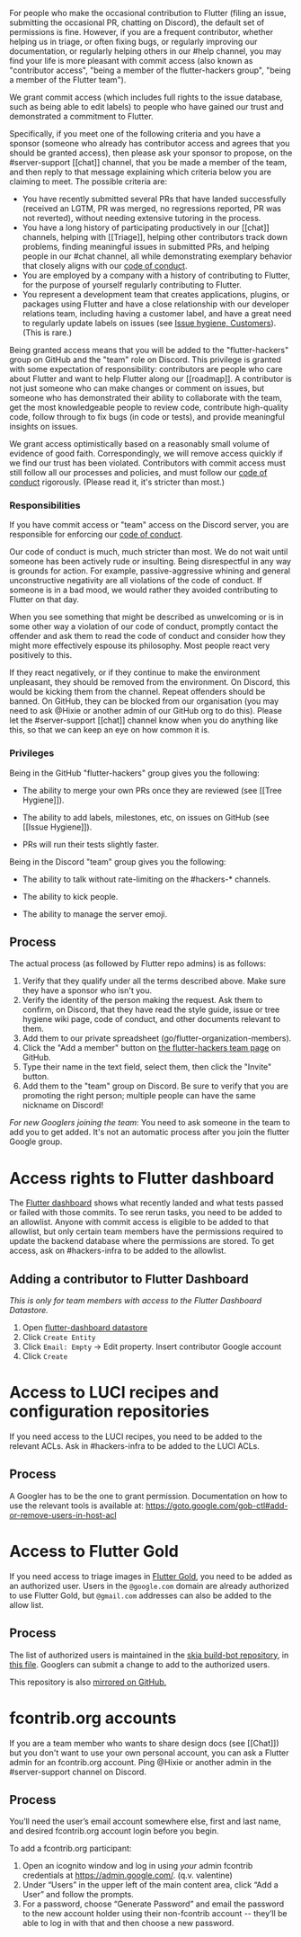For people who make the occasional contribution to Flutter (filing an issue, submitting the occasional PR, chatting on Discord), the default set of permissions is fine. However, if you are a frequent contributor, whether helping us in triage, or often fixing bugs, or regularly improving our documentation, or regularly helping others in our #help channel, you may find your life is more pleasant with commit access (also known as "contributor access", "being a member of the flutter-hackers group", "being a member of the Flutter team").

We grant commit access (which includes full rights to the issue database, such as being able to edit labels) to people who have gained our trust and demonstrated a commitment to Flutter.

Specifically, if you meet one of the following criteria and you have a sponsor (someone who already has contributor access and agrees that you should be granted access), then please ask your sponsor to propose, on the #server-support [[chat]] channel, that you be made a member of the team, and then reply to that message explaining which criteria below you are claiming to meet. The possible criteria are:

* You have recently submitted several PRs that have landed successfully (received an LGTM, PR was merged, no regressions reported, PR was not reverted), without needing extensive tutoring in the process.
* You have a long history of participating productively in our [[chat]] channels, helping with [[Triage]], helping other contributors track down problems, finding meaningful issues in submitted PRs, and helping people in our #chat channel, all while demonstrating exemplary behavior that closely aligns with our [code of conduct](https://github.com/flutter/flutter/blob/master/CODE_OF_CONDUCT.md).
* You are employed by a company with a history of contributing to Flutter, for the purpose of yourself regularly contributing to Flutter.
* You represent a development team that creates applications, plugins, or packages using Flutter and have a close relationship with our developer relations team, including having a customer label, and have a great need to regularly update labels on issues (see [Issue hygiene, Customers](https://github.com/flutter/flutter/wiki/Issue-hygiene#customers)). (This is rare.)

Being granted access means that you will be added to the "flutter-hackers" group on GitHub and the "team" role on Discord. This privilege is granted with some expectation of responsibility: contributors are people who care about Flutter and want to help Flutter along our [[roadmap]]. A contributor is not just someone who can make changes or comment on issues, but someone who has demonstrated their ability to collaborate with the team, get the most knowledgeable people to review code, contribute high-quality code, follow through to fix bugs (in code or tests), and provide meaningful insights on issues.

We grant access optimistically based on a reasonably small volume of evidence of good faith. Correspondingly, we will remove access quickly if we find our trust has been violated. Contributors with commit access must still follow all our processes and policies, and must follow our [code of conduct](https://github.com/flutter/flutter/blob/master/CODE_OF_CONDUCT.md) rigorously. (Please read it, it's stricter than most.)


### Responsibilities

If you have commit access or "team" access on the Discord server, you are responsible for enforcing our [code of conduct](https://github.com/flutter/flutter/blob/master/CODE_OF_CONDUCT.md).

Our code of conduct is much, much stricter than most. We do not wait until someone has been actively rude or insulting. Being disrespectful in any way is grounds for action. For example, passive-aggressive whining and general unconstructive negativity are all violations of the code of conduct. If someone is in a bad mood, we would rather they avoided contributing to Flutter on that day.

When you see something that might be described as unwelcoming or is in some other way a violation of our code of conduct, promptly contact the offender and ask them to read the code of conduct and consider how they might more effectively espouse its philosophy. Most people react very positively to this.

If they react negatively, or if they continue to make the environment unpleasant, they should be removed from the environment. On Discord, this would be kicking them from the channel. Repeat offenders should be banned. On GitHub, they can be blocked from our organisation (you may need to ask @Hixie or another admin of our GitHub org to do this). Please let the #server-support [[chat]] channel know when you do anything like this, so that we can keep an eye on how common it is.


### Privileges

Being in the GitHub "flutter-hackers" group gives you the following:

* The ability to merge your own PRs once they are reviewed (see [[Tree Hygiene]]).

* The ability to add labels, milestones, etc, on issues on GitHub (see [[Issue Hygiene]]).

* PRs will run their tests slightly faster.

Being in the Discord "team" group gives you the following:

* The ability to talk without rate-limiting on the #hackers-* channels.

* The ability to kick people.

* The ability to manage the server emoji.


## Process

The actual process (as followed by Flutter repo admins) is as follows:

1. Verify that they qualify under all the terms described above. Make sure they have a sponsor who isn't you.
1. Verify the identity of the person making the request. Ask them to confirm, on Discord, that they have read the style guide, issue or tree hygiene wiki page, code of conduct, and other documents relevant to them.
1. Add them to our private spreadsheet (go/flutter-organization-members).
1. Click the "Add a member" button on [the flutter-hackers team page](https://github.com/orgs/flutter/teams/flutter-hackers/members) on GitHub.
1. Type their name in the text field, select them, then click the "Invite" button.
1. Add them to the "team" group on Discord. Be sure to verify that you are promoting the right person; multiple people can have the same nickname on Discord!

*For new Googlers joining the team*: You need to ask someone in the team to add you to get added. It's not an automatic process after you join the flutter Google group.


# Access rights to Flutter dashboard

The [Flutter dashboard](https://flutter-dashboard.appspot.com/) shows what recently landed and what tests passed or failed with those commits. To see rerun tasks, you need to be added to an allowlist. Anyone with commit access is eligible to be added to that allowlist, but only certain team members have the permissions required to update the backend database where the permissions are stored. To get access, ask on #hackers-infra to be added to the allowlist.

## Adding a contributor to Flutter Dashboard

*This is only for team members with access to the Flutter Dashboard Datastore.*

1. Open [flutter-dashboard datastore](https://console.cloud.google.com/datastore/entities;kind=AllowedAccount;ns=__$DEFAULT$__/query/kind?project=flutter-dashboard)
2. Click `Create Entity`
3. Click `Email: Empty` -> Edit property. Insert contributor Google account
4. Click `Create`

# Access to LUCI recipes and configuration repositories

If you need access to the LUCI recipes, you need to be added to the relevant ACLs. Ask in #hackers-infra to be added to the LUCI ACLs.

## Process

A Googler has to be the one to grant permission. Documentation on how to use the relevant tools is available at: https://goto.google.com/gob-ctl#add-or-remove-users-in-host-acl

# Access to Flutter Gold

If you need access to triage images in [Flutter Gold](https://flutter-gold.skia.org/), you need to be added as an authorized user.
Users in the `@google.com` domain are already authorized to use Flutter Gold, but `@gmail.com` addresses can also be added to the allow list.

## Process
The list of authorized users is maintained in the [skia build-bot repository](https://skia.googlesource.com/buildbot), in [this file](https://skia.googlesource.com/buildbot/+/refs/heads/master/golden/k8s-instances/flutter/flutter-skiacorrectness.json5). Googlers can submit a change to add to the authorized users.

This repository is also [mirrored on GitHub.](https://github.com/google/skia-buildbot)

# fcontrib.org accounts

If you are a team member who wants to share design docs (see [[Chat]]) but you don't want to use your own personal account, you can ask a Flutter admin for an fcontrib.org account. Ping @Hixie or another admin in the #server-support channel on Discord.

## Process

You’ll need the user’s email account somewhere else, first and last name, and desired fcontrib.org account login before you begin.

To add a fcontrib.org participant:
1. Open an icognito window and log in using _your_ admin fcontrib credentials at https://admin.google.com/. (q.v. valentine)
2. Under “Users” in the upper left of the main content area, click “Add a User” and follow the prompts.
3. For a password, choose “Generate Password” and email the password to the new account holder using their non-fcontrib account -- they’ll be able to log in with that and then choose a new password.
